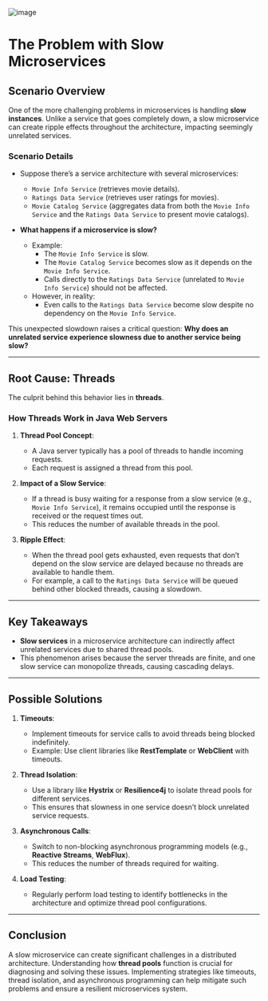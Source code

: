 ![image](https://github.com/user-attachments/assets/9fdc8425-7993-45e1-b4a0-cd0f1143aeac)

# The Problem with Slow Microservices

## Scenario Overview
One of the more challenging problems in microservices is handling **slow instances**. Unlike a service that goes completely down, a slow microservice can create ripple effects throughout the architecture, impacting seemingly unrelated services.

### Scenario Details
- Suppose there’s a service architecture with several microservices:
  - `Movie Info Service` (retrieves movie details).
  - `Ratings Data Service` (retrieves user ratings for movies).
  - `Movie Catalog Service` (aggregates data from both the `Movie Info Service` and the `Ratings Data Service` to present movie catalogs).

- **What happens if a microservice is slow?**
  - Example:
    - The `Movie Info Service` is slow.
    - The `Movie Catalog Service` becomes slow as it depends on the `Movie Info Service`.
    - Calls directly to the `Ratings Data Service` (unrelated to `Movie Info Service`) should not be affected.
  - However, in reality:
    - Even calls to the `Ratings Data Service` become slow despite no dependency on the `Movie Info Service`.

This unexpected slowdown raises a critical question: **Why does an unrelated service experience slowness due to another service being slow?**

---

## Root Cause: Threads
The culprit behind this behavior lies in **threads**.

### How Threads Work in Java Web Servers
1. **Thread Pool Concept**:
   - A Java server typically has a pool of threads to handle incoming requests.
   - Each request is assigned a thread from this pool.

2. **Impact of a Slow Service**:
   - If a thread is busy waiting for a response from a slow service (e.g., `Movie Info Service`), it remains occupied until the response is received or the request times out.
   - This reduces the number of available threads in the pool.

3. **Ripple Effect**:
   - When the thread pool gets exhausted, even requests that don’t depend on the slow service are delayed because no threads are available to handle them.
   - For example, a call to the `Ratings Data Service` will be queued behind other blocked threads, causing a slowdown.

---

## Key Takeaways
- **Slow services** in a microservice architecture can indirectly affect unrelated services due to shared thread pools.
- This phenomenon arises because the server threads are finite, and one slow service can monopolize threads, causing cascading delays.

---

## Possible Solutions
1. **Timeouts**:
   - Implement timeouts for service calls to avoid threads being blocked indefinitely.
   - Example: Use client libraries like **RestTemplate** or **WebClient** with timeouts.

2. **Thread Isolation**:
   - Use a library like **Hystrix** or **Resilience4j** to isolate thread pools for different services.
   - This ensures that slowness in one service doesn’t block unrelated service requests.

3. **Asynchronous Calls**:
   - Switch to non-blocking asynchronous programming models (e.g., **Reactive Streams**, **WebFlux**).
   - This reduces the number of threads required for waiting.

4. **Load Testing**:
   - Regularly perform load testing to identify bottlenecks in the architecture and optimize thread pool configurations.

---

## Conclusion
A slow microservice can create significant challenges in a distributed architecture. Understanding how **thread pools** function is crucial for diagnosing and solving these issues. Implementing strategies like timeouts, thread isolation, and asynchronous programming can help mitigate such problems and ensure a resilient microservices system.
